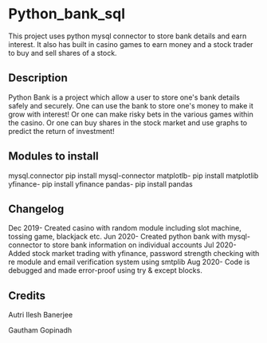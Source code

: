 # Python_bank_sql
This project uses python mysql connector to store bank details and earn interest. It also has built in casino games to earn money and a stock trader to buy and sell shares of a stock.

## Description
Python Bank is a project which allow a user to store one's bank details safely and securely. One can use the bank to store one's money to make it grow with interest!
Or one can make risky bets in the various games within the casino. Or one can buy shares in the stock market and use graphs to predict the return of investment!


## Modules to install

mysql.connector  pip install mysql-connector
matplotlb-       pip install matplotlib
yfinance-        pip install yfinance
pandas-          pip install pandas


## Changelog 

Dec 2019- Created casino with random module including slot machine, tossing game, blackjack etc.
Jun 2020- Created python bank with mysql-connector to store bank information on individual accounts
Jul 2020- Added stock market trading with yfinance, password strength checking with re module and  email verification system using smtplib
Aug 2020- Code is debugged and made error-proof using try & except blocks.


## Credits
Autri Ilesh Banerjee

Gautham Gopinadh

